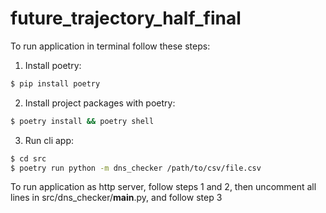 # future_trajectory_half_final

To run application in terminal follow these steps:

1. Install poetry:
```sh
$ pip install poetry
```

2. Install project packages with poetry:
```sh
$ poetry install && poetry shell
```

3. Run cli app:
```sh
$ cd src
$ poetry run python -m dns_checker /path/to/csv/file.csv
```

To run application as http server, follow steps 1 and 2, then
uncomment all lines in src/dns_checker/__main__.py, and follow step 3
